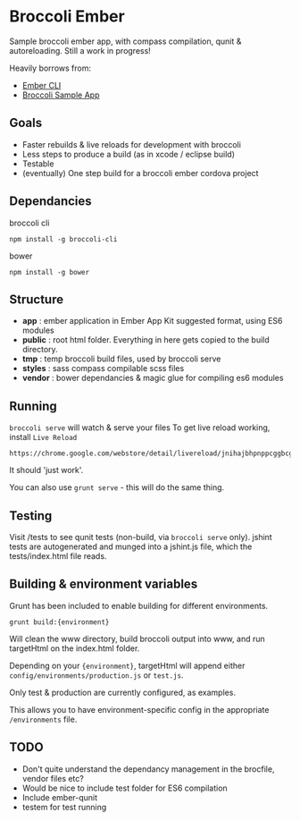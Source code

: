 Broccoli Ember
==============
Sample broccoli ember app, with compass compilation, qunit & autoreloading.
Still a work in progress!

Heavily borrows from:

- [Ember CLI](https://github.com/stefanpenner/ember-cli)
- [Broccoli Sample App](https://github.com/broccolijs/broccoli-sample-app)


Goals
-----
- Faster rebuilds & live reloads for development with broccoli
- Less steps to produce a build (as in xcode / eclipse build)
- Testable
- (eventually) One step build for a broccoli ember cordova project

Dependancies
------------
broccoli cli

    npm install -g broccoli-cli

bower

    npm install -g bower


Structure
---------
- **app** : ember application in Ember App Kit suggested format, using ES6 modules
- **public** : root html folder. Everything in here gets copied to the build directory.
- **tmp** : temp broccoli build files, used by broccoli serve
- **styles** : sass compass compilable scss files
- **vendor** : bower dependancies & magic glue for compiling es6 modules


Running
-------
`broccoli serve` will watch & serve your files
To get live reload working, install `Live Reload` 

    https://chrome.google.com/webstore/detail/livereload/jnihajbhpnppcggbcgedagnkighmdlei 

It should 'just work'.

You can also use `grunt serve` - this will do the same thing.

Testing
-------
Visit /tests to see qunit tests (non-build, via `broccoli serve` only).
jshint tests are autogenerated and munged into a jshint.js file, which the tests/index.html file reads.


Building & environment variables
--------------------------------
Grunt has been included to enable building for different environments.

    grunt build:{environment}

Will clean the www directory, build broccoli output into www, and run targetHtml on the index.html folder.

Depending on your `{environment}`, targetHtml will append either `config/environments/production.js` or `test.js`.

Only test & production are currently configured, as examples.

This allows you to have environment-specific config in the appropriate `/environments` file.


TODO
----
- Don't quite understand the dependancy management in the brocfile, vendor files etc?
- Would be nice to include test folder for ES6 compilation
- Include ember-qunit
- testem for test running